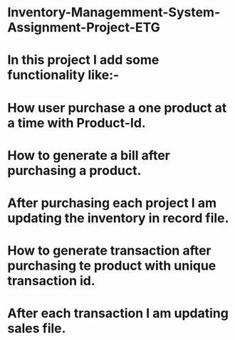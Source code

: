 # Inventory-Managemment-System-Assignment-Project-ETG
# In this project I add some functionality like:-
# How user purchase a  one product at a time with Product-Id.
# How to generate a bill after purchasing a product.
# After purchasing each  project I am updating the inventory in record file.
# How to generate transaction after purchasing te product with unique transaction id.
# After each transaction I am updating sales file.
